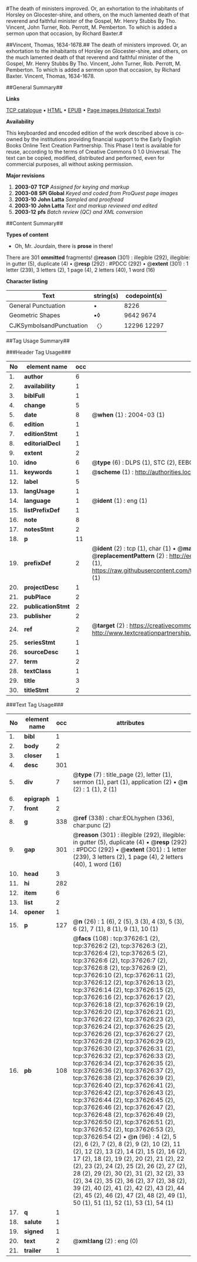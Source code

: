 #The death of ministers improved. Or, an exhortation to the inhabitants of Horsley on Glocester-shire, and others, on the much lamented death of that reverend and faithful minister of the Gospel, Mr. Henry Stubbs By Tho. Vincent, John Turner, Rob. Perrott, M. Pemberton. To which is added a sermon upon that occasion, by Richard Baxter.#

##Vincent, Thomas, 1634-1678.##
The death of ministers improved. Or, an exhortation to the inhabitants of Horsley on Glocester-shire, and others, on the much lamented death of that reverend and faithful minister of the Gospel, Mr. Henry Stubbs By Tho. Vincent, John Turner, Rob. Perrott, M. Pemberton. To which is added a sermon upon that occasion, by Richard Baxter.
Vincent, Thomas, 1634-1678.

##General Summary##

**Links**

[TCP catalogue](http://www.ota.ox.ac.uk/tcp/)  • 
[HTML](http://tei.it.ox.ac.uk/tcp/Texts-HTML/free/A64/A64984.html)  • 
[EPUB](http://tei.it.ox.ac.uk/tcp/Texts-EPUB/free/A64/A64984.epub) • 
[Page images (Historical Texts)](https://data.historicaltexts.jisc.ac.uk/view?pubId=eebo-99833151e&pageId=eebo-99833151e-37626-1)

**Availability**

This keyboarded and encoded edition of the
	       work described above is co-owned by the institutions
	       providing financial support to the Early English Books
	       Online Text Creation Partnership. This Phase I text is
	       available for reuse, according to the terms of Creative
	       Commons 0 1.0 Universal. The text can be copied,
	       modified, distributed and performed, even for
	       commercial purposes, all without asking permission.

**Major revisions**

1. __2003-07__ __TCP__ *Assigned for keying and markup*
1. __2003-08__ __SPi Global__ *Keyed and coded from ProQuest page images*
1. __2003-10__ __John Latta__ *Sampled and proofread*
1. __2003-10__ __John Latta__ *Text and markup reviewed and edited*
1. __2003-12__ __pfs__ *Batch review (QC) and XML conversion*

##Content Summary##

**Types of content**

  * Oh, Mr. Jourdain, there is **prose** in there!

There are 301 **ommitted** fragments! 
 @__reason__ (301) : illegible (292), illegible: in gutter (5), duplicate (4)  •  @__resp__ (292) : #PDCC (292)  •  @__extent__ (301) : 1 letter (239), 3 letters (2), 1 page (4), 2 letters (40), 1 word (16)

**Character listing**


|Text|string(s)|codepoint(s)|
|---|---|---|
|General Punctuation|•|8226|
|Geometric Shapes|▪◊|9642 9674|
|CJKSymbolsandPunctuation|〈〉|12296 12297|

##Tag Usage Summary##

###Header Tag Usage###

|No|element name|occ|attributes|
|---|---|---|---|
|1.|__author__|6||
|2.|__availability__|1||
|3.|__biblFull__|1||
|4.|__change__|5||
|5.|__date__|8| @__when__ (1) : 2004-03 (1)|
|6.|__edition__|1||
|7.|__editionStmt__|1||
|8.|__editorialDecl__|1||
|9.|__extent__|2||
|10.|__idno__|6| @__type__ (6) : DLPS (1), STC (2), EEBO-CITATION (1), PROQUEST (1), VID (1)|
|11.|__keywords__|1| @__scheme__ (1) : http://authorities.loc.gov/ (1)|
|12.|__label__|5||
|13.|__langUsage__|1||
|14.|__language__|1| @__ident__ (1) : eng (1)|
|15.|__listPrefixDef__|1||
|16.|__note__|8||
|17.|__notesStmt__|2||
|18.|__p__|11||
|19.|__prefixDef__|2| @__ident__ (2) : tcp (1), char (1)  •  @__matchPattern__ (2) : ([0-9\-]+):([0-9IVX]+) (1), (.+) (1)  •  @__replacementPattern__ (2) : http://eebo.chadwyck.com/downloadtiff?vid=$1&page=$2 (1), https://raw.githubusercontent.com/textcreationpartnership/Texts/master/tcpchars.xml#$1 (1)|
|20.|__projectDesc__|1||
|21.|__pubPlace__|2||
|22.|__publicationStmt__|2||
|23.|__publisher__|2||
|24.|__ref__|2| @__target__ (2) : https://creativecommons.org/publicdomain/zero/1.0/ (1), http://www.textcreationpartnership.org/docs/. (1)|
|25.|__seriesStmt__|1||
|26.|__sourceDesc__|1||
|27.|__term__|2||
|28.|__textClass__|1||
|29.|__title__|3||
|30.|__titleStmt__|2||


###Text Tag Usage###

|No|element name|occ|attributes|
|---|---|---|---|
|1.|__bibl__|1||
|2.|__body__|2||
|3.|__closer__|1||
|4.|__desc__|301||
|5.|__div__|7| @__type__ (7) : title_page (2), letter (1), sermon (1), part (1), application (2)  •  @__n__ (2) : 1 (1), 2 (1)|
|6.|__epigraph__|1||
|7.|__front__|2||
|8.|__g__|338| @__ref__ (338) : char:EOLhyphen (336), char:punc (2)|
|9.|__gap__|301| @__reason__ (301) : illegible (292), illegible: in gutter (5), duplicate (4)  •  @__resp__ (292) : #PDCC (292)  •  @__extent__ (301) : 1 letter (239), 3 letters (2), 1 page (4), 2 letters (40), 1 word (16)|
|10.|__head__|3||
|11.|__hi__|282||
|12.|__item__|6||
|13.|__list__|2||
|14.|__opener__|1||
|15.|__p__|127| @__n__ (26) : 1 (6), 2 (5), 3 (3), 4 (3), 5 (3), 6 (2), 7 (1), 8 (1), 9 (1), 10 (1)|
|16.|__pb__|108| @__facs__ (108) : tcp:37626:1 (2), tcp:37626:2 (2), tcp:37626:3 (2), tcp:37626:4 (2), tcp:37626:5 (2), tcp:37626:6 (2), tcp:37626:7 (2), tcp:37626:8 (2), tcp:37626:9 (2), tcp:37626:10 (2), tcp:37626:11 (2), tcp:37626:12 (2), tcp:37626:13 (2), tcp:37626:14 (2), tcp:37626:15 (2), tcp:37626:16 (2), tcp:37626:17 (2), tcp:37626:18 (2), tcp:37626:19 (2), tcp:37626:20 (2), tcp:37626:21 (2), tcp:37626:22 (2), tcp:37626:23 (2), tcp:37626:24 (2), tcp:37626:25 (2), tcp:37626:26 (2), tcp:37626:27 (2), tcp:37626:28 (2), tcp:37626:29 (2), tcp:37626:30 (2), tcp:37626:31 (2), tcp:37626:32 (2), tcp:37626:33 (2), tcp:37626:34 (2), tcp:37626:35 (2), tcp:37626:36 (2), tcp:37626:37 (2), tcp:37626:38 (2), tcp:37626:39 (2), tcp:37626:40 (2), tcp:37626:41 (2), tcp:37626:42 (2), tcp:37626:43 (2), tcp:37626:44 (2), tcp:37626:45 (2), tcp:37626:46 (2), tcp:37626:47 (2), tcp:37626:48 (2), tcp:37626:49 (2), tcp:37626:50 (2), tcp:37626:51 (2), tcp:37626:52 (2), tcp:37626:53 (2), tcp:37626:54 (2)  •  @__n__ (96) : 4 (2), 5 (2), 6 (2), 7 (2), 8 (2), 9 (2), 10 (2), 11 (2), 12 (2), 13 (2), 14 (2), 15 (2), 16 (2), 17 (2), 18 (2), 19 (2), 20 (2), 21 (2), 22 (2), 23 (2), 24 (2), 25 (2), 26 (2), 27 (2), 28 (2), 29 (2), 30 (2), 31 (2), 32 (2), 33 (2), 34 (2), 35 (2), 36 (2), 37 (2), 38 (2), 39 (2), 40 (2), 41 (2), 42 (2), 43 (2), 44 (2), 45 (2), 46 (2), 47 (2), 48 (2), 49 (1), 50 (1), 51 (1), 52 (1), 53 (1), 54 (1)|
|17.|__q__|1||
|18.|__salute__|1||
|19.|__signed__|1||
|20.|__text__|2| @__xml:lang__ (2) : eng (0)|
|21.|__trailer__|1||
